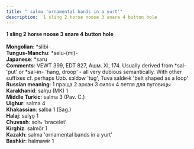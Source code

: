 ```yaml
---
title: " salma 'ornamental bands in a yurt'"
description:  1 sling 2 horse noose 3 snare 4 button hole
---
```

<strong> 1 sling 2 horse noose 3 snare 4 button hole</strong><br><br>
<strong>Mongolian</strong>:  *silbi-<br>
<strong>Tungus-Manchu</strong>:  *selu-(mi)-<br>
<strong>Japanese</strong>:  *saru<br>
<strong>Comments</strong>:  VEWT 399, EDT 827, Ашм. XI, 174. Usually derived from *sal- 'put' or *sal-ɨn- 'hang, droop' - all very dubious semantically. With other suffixes cf. perhaps Uzb. sɔldɔw 'tug', Tuva saldɨrɨk 'belt shaped as a loop'<br>
<strong>Russian meaning</strong>:  1 праща 2 аркан 3 силок 4 петля для пуговицы<br>
<strong>Karakhanid</strong>:  salŋu (MK) 1<br>
<strong>Middle Turkic</strong>:  salma 3 (Pav. C.)<br>
<strong>Uighur</strong>:  salma 4<br>
<strong>Khakassian</strong>:  salba 1 (Sag.)<br>
<strong>Halaj</strong>:  salɣọ 1<br>
<strong>Chuvash</strong>:  solъ 'bracelet'<br>
<strong>Kirghiz</strong>:  salmōr 1<br>
<strong>Kazakh</strong>:  salma 'ornamental bands in a yurt'<br>
<strong>Bashkir</strong>:  halmawɨr 1<br>


